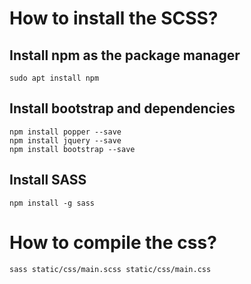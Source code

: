 # How to install the SCSS?


## Install npm as the package manager
```
sudo apt install npm
```

## Install bootstrap and dependencies
```
npm install popper --save
npm install jquery --save
npm install bootstrap --save
```

## Install SASS
```
npm install -g sass
```

# How to compile the css?

```
sass static/css/main.scss static/css/main.css
```